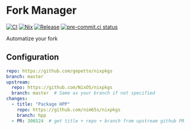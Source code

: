 # Fork Manager

[![CI](https://github.com/nim65s/fork-manager/actions/workflows/ci.yml/badge.svg)](https://github.com/nim65s/fork-manager/actions/workflows/ci.yml)
[![Nix](https://github.com/nim65s/fork-manager/actions/workflows/nix.yml/badge.svg)](https://github.com/nim65s/fork-manager/actions/workflows/nix.yml)
[![Release](https://github.com/nim65s/fork-manager/actions/workflows/release.yml/badge.svg)](https://github.com/nim65s/fork-manager/actions/workflows/release.yml)
[![pre-commit.ci status](https://results.pre-commit.ci/badge/github/nim65s/fork-manager/main.svg)](https://results.pre-commit.ci/latest/github/nim65s/fork-manager/main)

Automatize your fork

## Configuration

```yaml
repo: https://github.com/gepetto/nixpkgs
branch: master
upstream:
  repo: https://github.com/NixOS/nixpkgs
  branch: master  # Same as your branch if not specified
changes:
  - title: "Package HPP"
    repo: https://github.com/nim65s/nixpkgs
    branch: hpp
  - PR: 306524  # get title + repo + branch from upstream github PR
```
